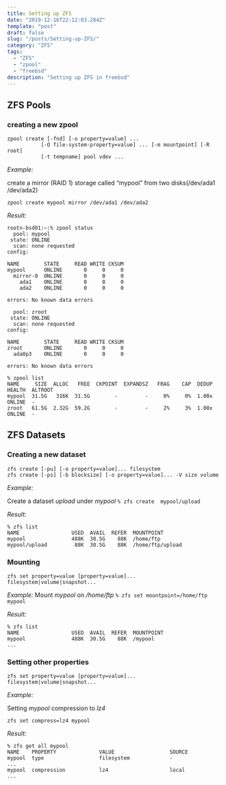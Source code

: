 ```yaml
---
title: Setting up ZFS
date: "2019-12-16T22:12:03.284Z"
template: "post"
draft: false
slug: "/posts/Setting-up-ZFS/"
category: "ZFS"
tags:
  - "ZFS"
  - "zpool"
  - "freebsd"
description: "Setting up ZFS in freebsd"
---
```


## ZFS Pools

### creating a new zpool

```shell
zpool create [-fnd] [-o property=value] ...
           [-O file-system-property=value] ... [-m mountpoint] [-R root]
           [-t tempname] pool vdev ...
```

_Example:_

create a mirror (RAID 1) storage called “mypool” from two disks(\/dev\/ada1 \/dev\/ada2)

`zpool create mypool mirror /dev/ada1 /dev/ada2`

_Result:_

```shell
rootn-bsd01:~:% zpool status
  pool: mypool
 state: ONLINE
  scan: none requested
config:

NAME        STATE     READ WRITE CKSUM
mypool      ONLINE       0     0     0
  mirror-0  ONLINE       0     0     0
    ada1    ONLINE       0     0     0
    ada2    ONLINE       0     0     0

errors: No known data errors

  pool: zroot
 state: ONLINE
  scan: none requested
config:

NAME        STATE     READ WRITE CKSUM
zroot       ONLINE       0     0     0
  ada0p3    ONLINE       0     0     0

errors: No known data errors
```

```shell
% zpool list
NAME     SIZE  ALLOC   FREE  CKPOINT  EXPANDSZ   FRAG    CAP  DEDUP  HEALTH  ALTROOT
mypool  31.5G   316K  31.5G        -         -     0%     0%  1.00x  ONLINE  -
zroot   61.5G  2.32G  59.2G        -         -     2%     3%  1.00x  ONLINE  -
```

## ZFS Datasets

### Creating a new dataset

```shell
zfs create [-pu] [-o property=value]... filesystem
zfs create [-ps] [-b blocksize] [-o property=value]... -V size volume
```

_Example:_

Create a dataset *upload* under *mypool*
`% zfs create  mypool/upload`

_Result:_

```shell
% zfs list
NAME                 USED  AVAIL  REFER  MOUNTPOINT
mypool               488K  30.5G    88K  /home/ftp
mypool/upload         88K  30.5G    88K  /home/ftp/upload
```

### Mounting

```shell
zfs set property=value [property=value]... filesystem|volume|snapshot...
```

_Example:_
Mount *mypool* on *\/home\/ftp*
`% zfs set mountpoint=/home/ftp mypool`

_Result:_

```shell
% zfs list
NAME                 USED  AVAIL  REFER  MOUNTPOINT
mypool               488K  30.5G    88K  /mypool
...
```

### Setting other properties

```shell
zfs set property=value [property=value]... filesystem|volume|snapshot...
```

_Example:_

Setting *mypool* compression to *lz4*

`zfs set compress=lz4 mypool`

_Result:_

```shell
% zfs get all mypool
NAME    PROPERTY              VALUE                  SOURCE
mypool  type                  filesystem             -
...
mypool  compression           lz4                    local
...
```
